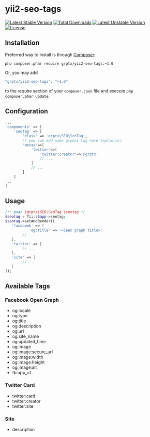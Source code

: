# yii2-seo-tags
[![Latest Stable Version](https://poser.pugx.org/grptx/yii2-seo-tags/v/stable)](https://packagist.org/packages/grptx/yii2-seo-tags)
[![Total Downloads](https://poser.pugx.org/grptx/yii2-seo-tags/downloads)](https://packagist.org/packages/grptx/yii2-seo-tags)
[![Latest Unstable Version](https://poser.pugx.org/grptx/yii2-seo-tags/v/unstable)](https://packagist.org/packages/grptx/yii2-seo-tags)
[![License](https://poser.pugx.org/grptx/yii2-seo-tags/license)](https://packagist.org/packages/grptx/yii2-seo-tags)

## Installation

Preferred way to install is through [Composer](https://getcomposer.org): 
```shell
php composer.phar require grptx/yii2-seo-tags:~1.0
```
Or, you may add

```php
"grptx/yii2-seo-tags": "~1.0"
```

to the require section of your `composer.json` file and execute `php composer.phar update`.

## Configuration

```php
...
'components' => [
    'seotag' => [
        'class' => 'grptx\SEO\SeoTag',
        // you can add some global tag here (optional)
        'metas'=>[
            'twitter'=>[
                'twitter:creator'=>'@grptx'
                // ...
            ]
            // ...
        ]
    ]
...
]
```

## Usage

```php
/** @var \grptx\SEO\SeoTag $seotag */
$seotag = Yii::$app->seotag;
$seotag->setAndRender([
   'facebook' => [
           'og:title' => '<open graph title>'
        // ...
   ],
   'twitter' => [
        // ...
   ],
   'site' => [
        // ...
   ]   
]);
````

## Available Tags
### Facebook Open Graph
* og:locale           
* og:type             
* og:title            
* og:description      
* og:url              
* og:site_name        
* og:updated_time     
* og:image            
* og:image:secure_url 
* og:image:width      
* og:image:height
* og:image:alt
* fb:app_id     

### Twitter Card
* twitter:card    
* twitter:creator
* twitter:site  

### Site
* description